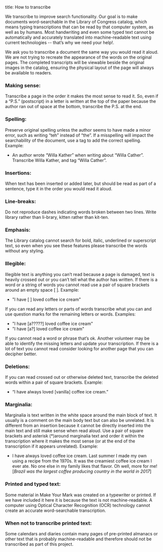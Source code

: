 title: How to transcribe

We transcribe to improve search functionality. Our goal is to make documents word-searchable in the Library of Congress catalog, which means typing transcriptions that can be read by that computer system, as well as by humans. Most handwriting and even some typed text cannot be automatically and accurately translated into machine-readable text using current technologies -- that’s why we need your help!.

We ask you to transcribe a document the same way you would read it aloud. We are not trying to recreate the appearance of the words on the original pages. The completed transcripts will be viewable beside the original images in the catalog, ensuring the physical layout of the page will always be available to readers.

### Making sense:

Transcribe a page in the order it makes the most sense to read it. So, even if a “P.S.” (postscript) in a letter is written at the top of the paper because the author ran out of space at the bottom, transcribe the P.S. at the end.

### Spelling:

Preserve original spelling unless the author seems to have made a minor error, such as writing “teh” instead of “the”. If a misspelling will impact the searchability of the document, use a tag to add the correct spelling. Example:

-   An author wrote “Willa Kather” when writing about “Willa Cather”. Transcribe Willa Kather, and tag “Willa Cather”.

### Insertions:

When text has been inserted or added later, but should be read as part of a sentence, type it in the order you would read it aloud.

### Line-breaks:

Do not reproduce dashes indicating words broken between two lines. Write library rather than li-brary, kitten rather than kit-ten.

### Emphasis:

The Library catalog cannot search for bold, italic, underlined or superscript text, so even when you see these features please transcribe the words without any styling.

### Illegible:

Illegible text is anything you can’t read because a page is damaged, text is heavily crossed out or you can’t tell what the author has written. If there is a word or a string of words you cannot read use a pair of square brackets around an empty space [ ]. Example:

-   "I have [ ] loved coffee ice cream"

If you can read any letters or parts of words transcribe what you can and use question marks for the remaining letters or words. Examples:

-   "I have [a?????] loved coffee ice cream"
-   "I have [a?] loved coffee ice cream"

If you cannot read a word or phrase that’s ok. Another volunteer may be able to identify the missing letters and update your transcription. If there is a lot of text you cannot read consider looking for another page that you can decipher better.

### Deletions:

If you can read crossed out or otherwise deleted text, transcribe the deleted words within a pair of square brackets. Example:

-   “I have always loved [vanilla] coffee ice cream.”

### Marginalia:

Marginalia is text written in the white space around the main block of text. It usually is a comment on the main body text but can also be unrelated. It is different from an insertion because it cannot be directly inserted into the main text and still make sense when read aloud. Use a pair of square brackets and asterisk (\*)around marginalia text and order it within the transcription where it makes the most sense (or at the end of the transcription if it appears unrelated). Example:

-   I have always loved coffee ice cream. Last summer I made my own using a recipe from the 1970s. It was the creamiest coffee ice cream I ever ate. No one else in my family likes that flavor. Oh well, more for me! [*Brazil was the largest coffee producing country in the world in 2017*]

### Printed and typed text:

Some material in Make Your Mark was created on a typewriter or printed. If we have included it here it is because the text is not machine-readable. A computer using Optical Character Recognition (OCR) technology cannot create an accurate word-searchable transcription.

### When not to transcribe printed text:

Some calendars and diaries contain many pages of pre-printed almanacs or other text that is probably machine-readable and therefore should not be transcribed as part of this project.
